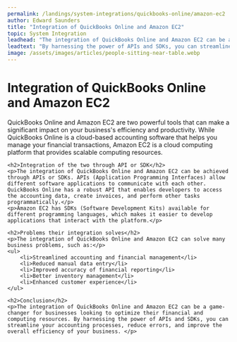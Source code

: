 ```yaml
---
permalink: /landings/system-integrations/quickbooks-online/amazon-ec2
author: Edward Saunders
title: "Integration of QuickBooks Online and Amazon EC2"
topic: System Integration
leadhead: "The integration of QuickBooks Online and Amazon EC2 can be a game-changer for businesses looking to optimize their financial and computing resources"
leadtext: "By harnessing the power of APIs and SDKs, you can streamline your accounting processes, reduce errors, and improve the overall efficiency of your business."
image: /assets/images/articles/people-sitting-near-table.webp
---
```

<div class="arttext">	<h1>Integration of QuickBooks Online and Amazon EC2</h1>
	<p>QuickBooks Online and Amazon EC2 are two powerful tools that can make a significant impact on your business's efficiency and productivity. While QuickBooks Online is a cloud-based accounting software that helps you manage your financial transactions, Amazon EC2 is a cloud computing platform that provides scalable computing resources.</p>

	<h2>Integration of the two through API or SDK</h2>
	<p>The integration of QuickBooks Online and Amazon EC2 can be achieved through APIs or SDKs. APIs (Application Programming Interfaces) allow different software applications to communicate with each other. QuickBooks Online has a robust API that enables developers to access the accounting data, create invoices, and perform other tasks programmatically.</p>
	<p>Amazon EC2 has SDKs (Software Development Kits) available for different programming languages, which makes it easier to develop applications that interact with the platform.</p>

	<h2>Problems their integration solves</h2>
	<p>The integration of QuickBooks Online and Amazon EC2 can solve many business problems, such as:</p>
	<ul>
		<li>Streamlined accounting and financial management</li>
		<li>Reduced manual data entry</li>
		<li>Improved accuracy of financial reporting</li>
		<li>Better inventory management</li>
		<li>Enhanced customer experience</li>
	</ul>

	<h2>Conclusion</h2>
	<p>The integration of QuickBooks Online and Amazon EC2 can be a game-changer for businesses looking to optimize their financial and computing resources. By harnessing the power of APIs and SDKs, you can streamline your accounting processes, reduce errors, and improve the overall efficiency of your business. </p>
</div>